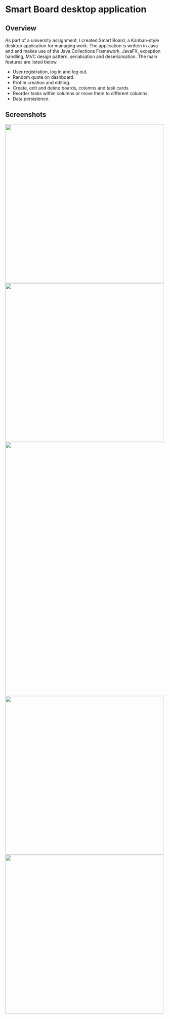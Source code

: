 # Smart Board desktop application

## Overview 

As part of a university assignment, I created Smart Board, a Kanban-style desktop application for managing work. The application is written in Java and and makes use of the Java Collections Framework, JavaFX, exception handling, MVC design pattern, serialisation and deserialisation. The main features are listed below.
 
- User registration, log in and log out.
- Random quote on dashboard. 
- Profile creation and editing.
- Create, edit and delete boards, columns and task cards. 
- Reorder tasks within columns or move them to different columns.
- Data persistence.

## Screenshots
<img width="500" src="https://github.com/CarelleRichards/smart-board/assets/137973963/a14e6888-316a-4567-b7d2-cc84e3e02780">
<img width="500" src="https://github.com/CarelleRichards/smart-board/assets/137973963/2bd8df91-1f64-4a21-b436-4035b28c944b">
<img width="800" src="https://github.com/CarelleRichards/smart-board/assets/137973963/846122f6-4130-4efa-8836-78f58109bca3">
<img width="500" src="https://github.com/CarelleRichards/smart-board/assets/137973963/cde14a3d-3c33-43ac-9fa1-0e9bec7051e5">
<img width="500" src="https://github.com/CarelleRichards/smart-board/assets/137973963/72fb9659-031b-406f-ab04-ccd52e9a5c5b">
